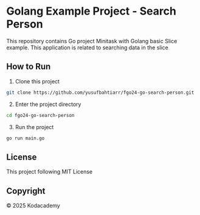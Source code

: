# Golang Example Project - Search Person

This repository contains Go project Minitask with Golang basic Slice example. This application is related to searching data in the slice

## How to Run

1. Clone this project

```bash
git clone https://github.com/yusufbahtiarr/fgo24-go-search-person.git
```

2. Enter the project directory

```bash
cd fgo24-go-search-person
```

3. Run the project

```bash
go run main.go
```

## License

This project following MIT License

## Copyright

&copy; 2025 Kodacademy
